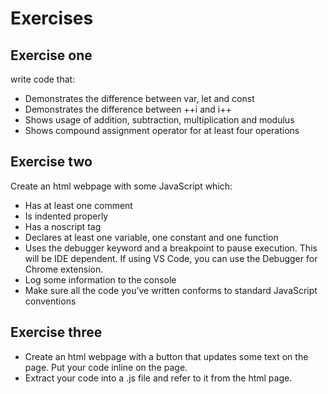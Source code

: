 
# Exercises


## Exercise one 

write code that:

* Demonstrates the difference between var, let and const
* Demonstrates the difference between ++i and i++
* Shows usage of addition, subtraction, multiplication and modulus
* Shows compound assignment operator for at least four operations


## Exercise two

Create an html webpage with some JavaScript which:

* Has at least one comment
* Is indented properly
* Has a noscript tag
* Declares at least one variable, one constant and one function
* Uses the debugger keyword and a breakpoint to pause execution.  This will be IDE dependent.  If using VS Code, you can use the Debugger for Chrome extension.
* Log some information to the console
* Make sure all the code you’ve written conforms to standard JavaScript conventions

## Exercise three

* Create an html webpage with a button that updates some text on the page.  Put your code inline on the page.
* Extract your code into a .js file and refer to it from the html page.